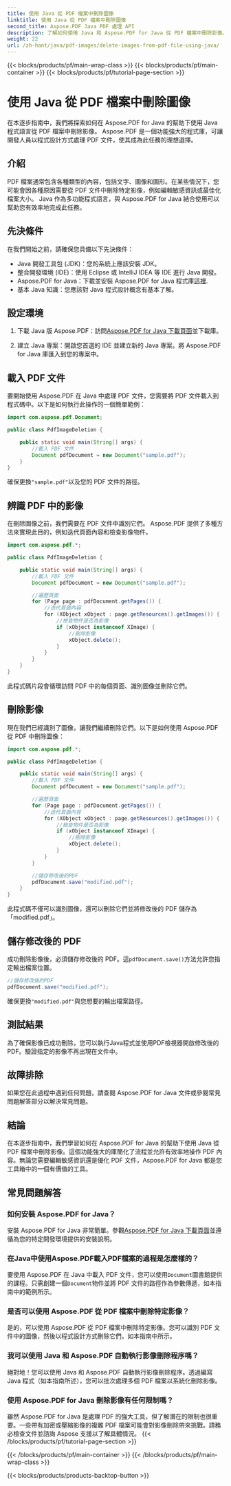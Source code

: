 ```yaml
---
title: 使用 Java 從 PDF 檔案中刪除圖像
linktitle: 使用 Java 從 PDF 檔案中刪除圖像
second_title: Aspose.PDF Java PDF 處理 API
description: 了解如何使用 Java 和 Aspose.PDF for Java 從 PDF 檔案中刪除影像。包含原始碼的逐步指南，可有效刪除 PDF 中的影像。
weight: 22
url: /zh-hant/java/pdf-images/delete-images-from-pdf-file-using-java/
---
```


{{< blocks/products/pf/main-wrap-class >}}
{{< blocks/products/pf/main-container >}}
{{< blocks/products/pf/tutorial-page-section >}}

# 使用 Java 從 PDF 檔案中刪除圖像


在本逐步指南中，我們將探索如何在 Aspose.PDF for Java 的幫助下使用 Java 程式語言從 PDF 檔案中刪除影像。 Aspose.PDF 是一個功能強大的程式庫，可讓開發人員以程式設計方式處理 PDF 文件，使其成為此任務的理想選擇。

## 介紹

PDF 檔案通常包含各種類型的內容，包括文字、圖像和圖形。在某些情況下，您可能會因各種原因需要從 PDF 文件中刪除特定影像，例如編輯敏感資訊或最佳化檔案大小。 Java 作為多功能程式語言，與 Aspose.PDF for Java 結合使用可以幫助您有效率地完成此任務。

## 先決條件

在我們開始之前，請確保您具備以下先決條件：

- Java 開發工具包 (JDK)：您的系統上應該安裝 JDK。
- 整合開發環境 (IDE)：使用 Eclipse 或 IntelliJ IDEA 等 IDE 進行 Java 開發。
-  Aspose.PDF for Java：下載並安裝 Aspose.PDF for Java 程式庫[這裡](https://downloads.aspose.com/pdf/java).
- 基本 Java 知識：您應該對 Java 程式設計概念有基本了解。

## 設定環境

1. 下載 Java 版 Aspose.PDF：訪問[Aspose.PDF for Java 下載頁面](https://downloads.aspose.com/pdf/java)並下載庫。

2. 建立 Java 專案：開啟您首選的 IDE 並建立新的 Java 專案。將 Aspose.PDF for Java 庫匯入到您的專案中。

## 載入 PDF 文件

要開始使用 Aspose.PDF 在 Java 中處理 PDF 文件，您需要將 PDF 文件載入到程式碼中。以下是如何執行此操作的一個簡單範例：

```java
import com.aspose.pdf.Document;

public class PdfImageDeletion {

    public static void main(String[] args) {
        //載入 PDF 文件
        Document pdfDocument = new Document("sample.pdf");
    }
}
```

確保更換`"sample.pdf"`以及您的 PDF 文件的路徑。

## 辨識 PDF 中的影像

在刪除圖像之前，我們需要在 PDF 文件中識別它們。 Aspose.PDF 提供了多種方法來實現此目的，例如迭代頁面內容和檢查影像物件。

```java
import com.aspose.pdf.*;

public class PdfImageDeletion {

    public static void main(String[] args) {
        //載入 PDF 文件
        Document pdfDocument = new Document("sample.pdf");

        //遍歷頁面
        for (Page page : pdfDocument.getPages()) {
            //迭代頁面內容
            for (XObject xObject : page.getResources().getImages()) {
                //檢查物件是否為影像
                if (xObject instanceof XImage) {
                    //刪除影像
                    xObject.delete();
                }
            }
        }
    }
}
```

此程式碼片段會循環訪問 PDF 中的每個頁面、識別圖像並刪除它們。

## 刪除影像

現在我們已經識別了圖像，讓我們繼續刪除它們。以下是如何使用 Aspose.PDF 從 PDF 中刪除圖像：

```java
import com.aspose.pdf.*;

public class PdfImageDeletion {

    public static void main(String[] args) {
        //載入 PDF 文件
        Document pdfDocument = new Document("sample.pdf");

        //遍歷頁面
        for (Page page : pdfDocument.getPages()) {
            //迭代頁面內容
            for (XObject xObject : page.getResources().getImages()) {
                //檢查物件是否為影像
                if (xObject instanceof XImage) {
                    //刪除影像
                    xObject.delete();
                }
            }
        }

        //儲存修改後的PDF
        pdfDocument.save("modified.pdf");
    }
}
```

此程式碼不僅可以識別圖像，還可以刪除它們並將修改後的 PDF 儲存為「modified.pdf」。

## 儲存修改後的 PDF

成功刪除影像後，必須儲存修改後的 PDF。這`pdfDocument.save()`方法允許您指定輸出檔案位置。

```java
//儲存修改後的PDF
pdfDocument.save("modified.pdf");
```

確保更換`"modified.pdf"`與您想要的輸出檔案路徑。

## 測試結果

為了確保影像已成功刪除，您可以執行Java程式並使用PDF檢視器開啟修改後的PDF。驗證指定的影像不再出現在文件中。

## 故障排除

如果您在此過程中遇到任何問題，請查閱 Aspose.PDF for Java 文件或參閱常見問題解答部分以解決常見問題。

## 結論

在本逐步指南中，我們學習如何在 Aspose.PDF for Java 的幫助下使用 Java 從 PDF 檔案中刪除影像。這個功能強大的庫簡化了流程並允許有效率地操作 PDF 內容。無論您需要編輯敏感資訊還是優化 PDF 文件，Aspose.PDF for Java 都是您工具箱中的一個有價值的工具。

## 常見問題解答

### 如何安裝 Aspose.PDF for Java？

安裝 Aspose.PDF for Java 非常簡單。參觀[Aspose.PDF for Java 下載頁面](https://releases.aspose.com/pdf/java/)並遵循為您的特定開發環境提供的安裝說明。

### 在Java中使用Aspose.PDF載入PDF檔案的過程是怎麼樣的？

要使用 Aspose.PDF 在 Java 中載入 PDF 文件，您可以使用`Document`圖書館提供的課程。只需創建一個`Document`物件並將 PDF 文件的路徑作為參數傳遞，如本指南中的範例所示。

### 是否可以使用 Aspose.PDF 從 PDF 檔案中刪除特定影像？

是的，可以使用 Aspose.PDF 從 PDF 檔案中刪除特定影像。您可以識別 PDF 文件中的圖像，然後以程式設計方式刪除它們，如本指南中所示。

### 我可以使用 Java 和 Aspose.PDF 自動執行影像刪除程序嗎？

絕對地！您可以使用 Java 和 Aspose.PDF 自動執行影像刪除程序。透過編寫 Java 程式（如本指南所述），您可以批次處理多個 PDF 檔案以系統化刪除影像。

### 使用 Aspose.PDF for Java 刪除影像有任何限制嗎？

雖然 Aspose.PDF for Java 是處理 PDF 的強大工具，但了解潛在的限制也很重要。一些帶有加密或壓縮影像的複雜 PDF 檔案可能會對影像刪除帶來挑戰。請務必檢查文件並諮詢 Aspose 支援以了解具體情況。
{{< /blocks/products/pf/tutorial-page-section >}}

{{< /blocks/products/pf/main-container >}}
{{< /blocks/products/pf/main-wrap-class >}}

{{< blocks/products/products-backtop-button >}}
